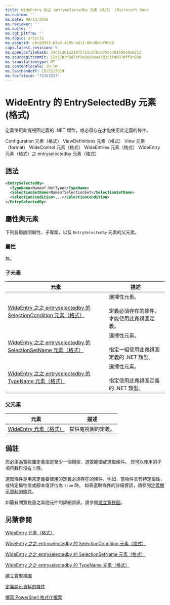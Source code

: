 ```yaml
---
title: WideEntry 的之 entryselectedby 元素（格式） |Microsoft Docs
ms.custom: ''
ms.date: 09/13/2016
ms.reviewer: ''
ms.suite: ''
ms.tgt_pltfrm: ''
ms.topic: article
ms.assetid: e0c98933-b7a5-4205-b811-06c0b0bf8988
caps.latest.revision: 9
ms.openlocfilehash: 54c7c261a23075721cd7bce75e530150dc0e0212
ms.sourcegitcommit: 52a67bcd9d7bf3e8600ea4302d1fa8970ff9c998
ms.translationtype: MT
ms.contentlocale: zh-TW
ms.lasthandoff: 10/15/2019
ms.locfileid: "72363327"
---
```

# <a name="entryselectedby-element-for-wideentry-format"></a>WideEntry 的 EntrySelectedBy 元素 (格式)

定義使用此寬視圖定義的 .NET 類型，或必須存在才能使用此定義的條件。

Configuration 元素（格式） ViewDefinitions 元素（格式） View 元素（format） WideControl 元素（格式） WideEntries 元素（格式） WideEntry 元素（格式）之 entryselectedby 元素（格式）

## <a name="syntax"></a>語法

```xml
<EntrySelectedBy>
  <TypeName>Nameof.NetType</TypeName>
  <SelectionSetName>NameofSelectionSet</SelectionSetName>
  <SelectionCondition>...</SelectionCondition>
</EntrySelectedBy>
```

## <a name="attributes-and-elements"></a>屬性與元素

下列各節說明屬性、子專案，以及 `EntrySelectedBy` 元素的父元素。

### <a name="attributes"></a>屬性

無。

### <a name="child-elements"></a>子元素

|元素|描述|
|-------------|-----------------|
|[WideEntry 之之 entryselectedby 的 SelectionCondition 元素（格式）](./selectioncondition-element-for-entryselectedby-for-widecontrol-format.md)|選擇性元素。<br /><br /> 定義必須存在的條件，才能使用此寬視圖定義。|
|[WideEntry 之之 entryselectedby 的 SelectionSetName 元素（格式）](./selectionsetname-element-for-entryselectedby-for-widecontrol-format.md)|選擇性元素。<br /><br /> 指定一組使用此寬視圖定義的 .NET 類型。|
|[WideEntry 之之 entryselectedby 的 TypeName 元素（格式）](./typename-element-for-entryselectedby-for-wideentry-format.md)|選擇性元素。<br /><br /> 指定使用此寬視圖定義的 .NET 類型。|

### <a name="parent-elements"></a>父元素

|元素|描述|
|-------------|-----------------|
|[WideEntry 元素（格式）](./wideentry-element-for-widecontrol-format.md)|提供寬視圖的定義。|

## <a name="remarks"></a>備註

您必須為寬視圖定義指定至少一個類型、選取範圍或選取條件。 您可以使用的子項目數目沒有上限。

選取條件是用來定義要使用的定義必須存在的條件，例如，當物件具有特定屬性，或特定屬性值或腳本值評估為 `true` 時。 如需選取條件的詳細資訊，請參閱[定義顯示資料的條件](./defining-conditions-for-displaying-data.md)。

如需有關寬視圖之其他元件的詳細資訊，請參閱[建立寬視圖](./creating-a-wide-view.md)。

## <a name="see-also"></a>另請參閱

[WideEntry 元素（格式）](./wideentry-element-for-widecontrol-format.md)

[WideEntry 之之 entryselectedby 的 SelectionCondition 元素（格式）](./selectioncondition-element-for-entryselectedby-for-widecontrol-format.md)

[WideEntry 之之 entryselectedby 的 SelectionSetName 元素（格式）](./selectionsetname-element-for-entryselectedby-for-widecontrol-format.md)

[WideEntry 之之 entryselectedby 的 TypeName 元素（格式）](./typename-element-for-entryselectedby-for-wideentry-format.md)

[建立寬型視圖](./creating-a-wide-view.md)

[定義顯示資料的條件](./defining-conditions-for-displaying-data.md)

[撰寫 PowerShell 格式化檔案](./writing-a-powershell-formatting-file.md)
